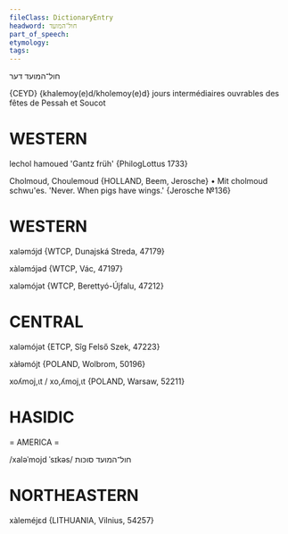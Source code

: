 ```yaml
---
fileClass: DictionaryEntry
headword: חול־המועד
part_of_speech: 
etymology: 
tags: 
---
```

חול־המועד
דער

{CEYD}
‎{khalemoy(e)d/kholemoy(e)d‎} jours intermédiaires ouvrables des fêtes de Pessah et Soucot

WESTERN
========

lechol hamoued 'Gantz früh' {PhilogLottus 1733}

Cholmoud, Choulemoud {HOLLAND, Beem, Jerosche}
	•	Mit cholmoud schwu'es. 'Never. When pigs have wings.' {Jerosche №136}

WESTERN
========

xaləmɔ́jd {WTCP, Dunajská Streda, 47179}

xàləmɔ́jəd {WTCP, Vác, 47197}

xaləmójət {WTCP, Berettyó-Újfalu, 47212}

CENTRAL
========

xaləmójət {ETCP, Sîg Felső Szek, 47223}

xàɫəmójt {POLAND, Wolbrom, 50196}

xoʎmoj,ɩt / xo,ʎmoj,ɩt {POLAND, Warsaw, 52211}

HASIDIC
=======
= AMERICA = 

/xaləˈmojd ˈsɪkəs/ חול־המועד סוכּות

NORTHEASTERN
==============

xàleméjɛd {LITHUANIA, Vilnius, 54257}
